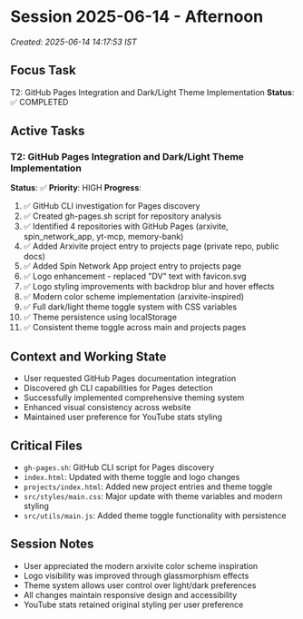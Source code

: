 # Session 2025-06-14 - Afternoon
*Created: 2025-06-14 14:17:53 IST*

## Focus Task
T2: GitHub Pages Integration and Dark/Light Theme Implementation
**Status**: ✅ COMPLETED

## Active Tasks
### T2: GitHub Pages Integration and Dark/Light Theme Implementation
**Status**: ✅ **Priority**: HIGH
**Progress**:
1. ✅ GitHub CLI investigation for Pages discovery
2. ✅ Created gh-pages.sh script for repository analysis
3. ✅ Identified 4 repositories with GitHub Pages (arxivite, spin_network_app, yt-mcp, memory-bank)
4. ✅ Added Arxivite project entry to projects page (private repo, public docs)
5. ✅ Added Spin Network App project entry to projects page
6. ✅ Logo enhancement - replaced "DV" text with favicon.svg
7. ✅ Logo styling improvements with backdrop blur and hover effects
8. ✅ Modern color scheme implementation (arxivite-inspired)
9. ✅ Full dark/light theme toggle system with CSS variables
10. ✅ Theme persistence using localStorage
11. ✅ Consistent theme toggle across main and projects pages

## Context and Working State
- User requested GitHub Pages documentation integration
- Discovered gh CLI capabilities for Pages detection
- Successfully implemented comprehensive theming system
- Enhanced visual consistency across website
- Maintained user preference for YouTube stats styling

## Critical Files
- `gh-pages.sh`: GitHub CLI script for Pages discovery
- `index.html`: Updated with theme toggle and logo changes
- `projects/index.html`: Added new project entries and theme toggle
- `src/styles/main.css`: Major update with theme variables and modern styling
- `src/utils/main.js`: Added theme toggle functionality with persistence

## Session Notes
- User appreciated the modern arxivite color scheme inspiration
- Logo visibility was improved through glassmorphism effects
- Theme system allows user control over light/dark preferences
- All changes maintain responsive design and accessibility
- YouTube stats retained original styling per user preference
